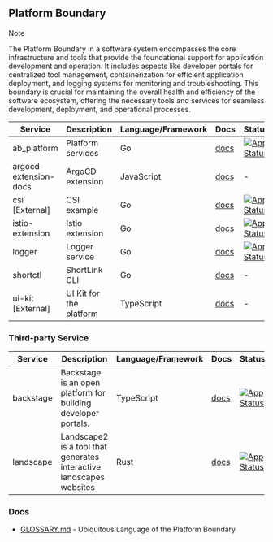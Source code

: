 ## Platform Boundary

> [!NOTE]
> The Platform Boundary in a software system encompasses the core infrastructure and tools that provide 
> the foundational support for application development and operation. It includes aspects like developer portals 
> for centralized tool management, containerization for efficient application deployment, and logging systems 
> for monitoring and troubleshooting. This boundary is crucial for maintaining the overall health and efficiency of 
> the software ecosystem, offering the necessary tools and services for seamless development, deployment, 
> and operational processes.

| Service               | Description             | Language/Framework | Docs                                            | Status                                                                                                                                                           |
|-----------------------|-------------------------|--------------------|-------------------------------------------------|------------------------------------------------------------------------------------------------------------------------------------------------------------------|
| ab_platform           | Platform services       | Go                 | [docs](./ab_platform/README.md)                 | [![App Status](https://argo.shortlink.best/api/badge?name=shortlink-platform&revision=true)](https://argo.shortlink.best/applications/shortlink-platform)        |
| argocd-extension-docs | ArgoCD extension        | JavaScript         | [docs](./argocd-extension-docs/README.md)       | -                                                                                                                                                                |
| csi [External]        | CSI example             | Go                 | [docs](./csi/README.md)                         | [![App Status](https://argo.shortlink.best/api/badge?name=shortlink-csi&revision=true)](https://argo.shortlink.best/applications/shortlink-csi)                  |                                                                     
| istio-extension       | Istio extension         | Go                 | [docs](./istio-extension/README.md)             | [![App Status](https://argo.shortlink.best/api/badge?name=istio-plugins&revision=true&showAppName=true)](https://argo.shortlink.best/applications/istio-plugins) |
| logger                | Logger service          | Go                 | [docs](./logger/README.md)                      | [![App Status](https://argo.shortlink.best/api/badge?name=shortlink-logger&revision=true)](https://argo.shortlink.best/applications/shortlink-logger)            |                                                                  
| shortctl              | ShortLink CLI           | Go                 | [docs](./shortctl/README.md)                    | -                                                                                                                                                                |                                                                   
| ui-kit [External]     | UI Kit for the platform | TypeScript         | [docs](https://github.com/shortlink-org/ui-kit) | -                                                                                                                                                                |

### Third-party Service

| Service   | Description                                                         | Language/Framework | Docs                                       | Status                                                                                                                                  |
|-----------|---------------------------------------------------------------------|--------------------|--------------------------------------------|-----------------------------------------------------------------------------------------------------------------------------------------|
| backstage | Backstage is an open platform for building developer portals.       | TypeScript         | [docs](https://backstage.io/docs/)         | [![App Status](https://argo.shortlink.best/api/badge?name=backstage&revision=true)](https://argo.shortlink.best/applications/backstage) |    
| landscape | Landscape2 is a tool that generates interactive landscapes websites | Rust               | [docs](https://github.com/cncf/landscape2) | [![App Status](https://argo.shortlink.best/api/badge?name=landscape&revision=true)](https://argo.shortlink.best/applications/landscape) |

### Docs

- [GLOSSARY.md](./GLOSSARY.md) - Ubiquitous Language of the Platform Boundary
